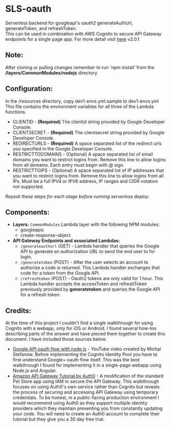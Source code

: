 # SLS-oauth
Serverless backend for googleapi's oauth2 generateAuthUrl, generateToken, and refreshToken.  
This can be used in combination with AWS Cognito to secure API Gateway endpoints for a single page app.
For more detail visit [here](https://kyle138.github.io/oauthlambdacognito/)
v2.0.1  

## Note:
  After cloning or pulling changes remember to run 'npm install' from the **/layers/CommonModules/nodejs** directory.  

## Configuration:  
In the /resources directory, copy dev1-envs.yml.sample to dev1-envs.yml  
This file contains the environment variables for all three of the Lambda functions.  
* CLIENTID - **(Required)** The clientid string provided by Google Developer Console.  
* CLIENTSECRET - **(Required)** The clientsecret string provided by Google Developer Console.  
* REDIRECTURLS - **(Required)** A space separated list of the redirect urls you specified in the Google Developer Console.  
* RESTRICTTODOMAINS - (Optional) A space separated list of email domains you want to restrict logins from. Remove this line to allow logins from all domains. Each entry must begin with @ sign.  
* RESTRICTTOIPS - (Optional) A space separated list of IP addresses that you want to restrict logins from. Remove this line to allow logins from all IPs. Must be a full IPV4 or IPV6 address, IP ranges and CIDR notation not supported.  

*Repeat these steps for each stage before running serverless deploy.*

## Components:  
- **Layers:** ```CommonModules``` Lambda layer with the following NPM modules:
  - googleapis  
  - create-response-object  
- **API Gateway Endpoints and associated Lambdas:**  
  - ```/generateauthurl``` (GET) - Lambda handler that queries the Google API to generate an authorization URL to send the end user to for login.  
  - ```/generatetoken``` (POST) - After the user selects an account to authorize a code is returned. This Lambda handler exchanges that code for a token from the Google API.  
  - ```/refreshtoken``` (POST) - Oauth2 tokens are only valid for 1 hour. This Lambda handler accepts the accessToken and refreshToken previously provided by **generatetoken** and queries the Google API for a refresh token.  

## Credits:  
At the time of this project I couldn't find a single walkthrough for using Cognito with a webapp, only for iOS or Android. I found several how-tos describing parts of the answer and have pieced them together to create this document. I have included those sources below.
- [Google API oauth flow with node.js](https://youtu.be/bFpMTdy0ogU) - YouTube video created by Michal Stefanow. Before implementing the Cognito Identity Pool you have to first understand Google+ oauth flow itself. This was the best walkthrough I found for implementing it in a single-page webapp using Node.js and Angular.  
- [Amazon API Gateway Tutorial by Auth0](https://auth0.com/docs/integrations/aws-api-gateway) - A modification of the standard Pet Store app using IAM to secure the API Gateway. This walkthrough focuses on using Auth0's own service rather than Cognito but reveals the process of securing and accessing API Gateway using temporary credentials. To be honest, in a public-facing production environment I would recommend using Auth0 as they support multiple identity providers which they maintain preventing you from constantly updating your code. You will need to create an Auth0 account to complete their tutorial but they give you a 30 day free trial.  
